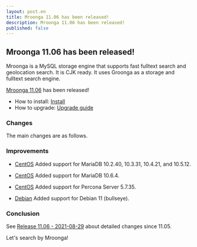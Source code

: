 ```yaml
---
layout: post.en
title: Mroonga 11.06 has been released!
description: Mroonga 11.06 has been released!
published: false
---
```


## Mroonga 11.06 has been released!

Mroonga is a MySQL storage engine that supports fast fulltext search
and geolocation search. It is CJK ready. It uses Groonga as a storage
and fulltext search engine.

[Mroonga 11.06](/docs/news.html#release-11-06) has been released!

* How to install: [Install](/docs/install.html)
* How to upgrade: [Upgrade guide](/docs/upgrade.html)

### Changes

The main changes are as follows.

### Improvements

* [CentOS](/docs/install/centos.html) Added support for MariaDB 10.2.40, 10.3.31, 10.4.21, and 10.5.12.

* [CentOS](/docs/install/centos.html) Added support for MariaDB 10.6.4.

* [CentOS](/docs/install/centos.html) Added support for Percona Server 5.7.35.

* [Debian](/docs/install/debian.html) Added support for Debian 11 (bullseye).

### Conclusion

See [Release 11.06 - 2021-08-29](/docs/news.html#release-11-06) about detailed changes since 11.05.

Let's search by Mroonga!
